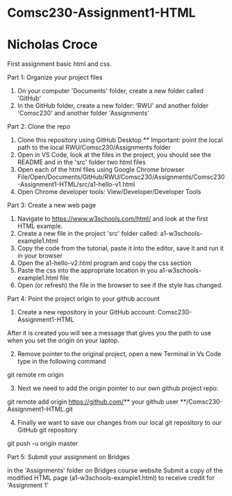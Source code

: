 # Comsc230-Assignment1-HTML
# Nicholas Croce
First assignment basic html and css.

Part 1: Organize your project files

1. On your computer 'Documents' folder, create a new folder called 'GitHub'
2. In the GitHub folder, create a new folder: 'RWU' and another folder 'Comsc230' and another folder 'Assignments'

Part 2: Clone the repo

1. Clone this repository using GitHub Desktop ** Important: point the local path to the local RWU/Comsc230/Assignments folder
2. Open in VS Code, look at the files in the project, you should see the README and in the 'src' folder two html files
3. Open each of the html files using Google Chrome browser
File/Open/Documents/GitHub/RWU/Comsc230/Assignments/Comsc230-Assignment1-HTML/src/a1-hello-v1.html
4. Open Chrome developer tools: View/Developer/Developer Tools

Part 3: Create a new web page

1. Navigate to https://www.w3schools.com/html/ and look at the first HTML example.
2. Create a new file in the project 'src' folder called: a1-w3schools-example1.html
3. Copy the code from the tutorial, paste it into the editor, save it and run it in your browser
4. Open the a1-hello-v2.html program and copy the css <style>...</style> section 
5. Paste the css into the appropriate location in you a1-w3schools-example1.html file
6. Open (or refresh) the file in the browser to see if the style has changed.

Part 4: Point the project origin to your github account

1. Create a new repository in your GitHub account: Comsc230-Assignment1-HTML

After it is created you will see a message that gives you the path to use when you set the origin on your laptop.

2. Remove pointer to the original project, open a new Terminal in Vs Code type in the following command
  
  git remote rm origin

3. Next we need to add the origin pointer to our own github project repo:

git remote add origin https://github.com/** your github user **/Comsc230-Assignment1-HTML.git

4. Finally we want to save our changes from our local git repository to our GitHub git repository

git push -u origin master

Part 5: Submit your assignment on Bridges

in the 'Assignments' folder on Bridges course website
Submit a copy of the modified HTML page (a1-w3schools-example1.html) to receive credit for 'Assignment 1'

